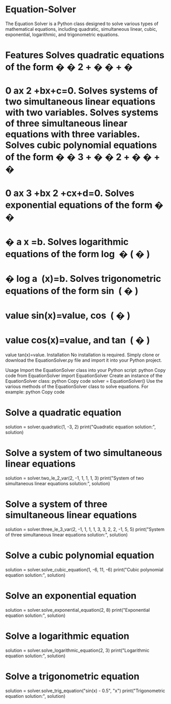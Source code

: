 # Equation-Solver
The Equation Solver is a Python class designed to solve various types of mathematical equations, including quadratic, simultaneous linear, cubic, exponential, logarithmic, and trigonometric equations.

Features
Solves quadratic equations of the form 
�
�
2
+
�
�
+
�
=
0
ax 
2
 +bx+c=0.
Solves systems of two simultaneous linear equations with two variables.
Solves systems of three simultaneous linear equations with three variables.
Solves cubic polynomial equations of the form 
�
�
3
+
�
�
2
+
�
�
+
�
=
0
ax 
3
 +bx 
2
 +cx+d=0.
Solves exponential equations of the form 
�
�
=
�
a 
x
 =b.
Solves logarithmic equations of the form 
log
⁡
�
(
�
)
=
�
log 
a
​
 (x)=b.
Solves trigonometric equations of the form 
sin
⁡
(
�
)
=
value
sin(x)=value, 
cos
⁡
(
�
)
=
value
cos(x)=value, and 
tan
⁡
(
�
)
=
value
tan(x)=value.
Installation
No installation is required. Simply clone or download the EquationSolver.py file and import it into your Python project.

Usage
Import the EquationSolver class into your Python script:
python
Copy code
from EquationSolver import EquationSolver
Create an instance of the EquationSolver class:
python
Copy code
solver = EquationSolver()
Use the various methods of the EquationSolver class to solve equations. For example:
python
Copy code
# Solve a quadratic equation
solution = solver.quadratic(1, -3, 2)
print("Quadratic equation solution:", solution)

# Solve a system of two simultaneous linear equations
solution = solver.two_le_2_var(2, -1, 1, 1, 1, 3)
print("System of two simultaneous linear equations solution:", solution)

# Solve a system of three simultaneous linear equations
solution = solver.three_le_3_var(2, -1, 1, 1, 1, 3, 3, 2, 2, -1, 5, 5)
print("System of three simultaneous linear equations solution:", solution)

# Solve a cubic polynomial equation
solution = solver.solve_cubic_equation(1, -6, 11, -6)
print("Cubic polynomial equation solution:", solution)

# Solve an exponential equation
solution = solver.solve_exponential_equation(2, 8)
print("Exponential equation solution:", solution)

# Solve a logarithmic equation
solution = solver.solve_logarithmic_equation(2, 3)
print("Logarithmic equation solution:", solution)

# Solve a trigonometric equation
solution = solver.solve_trig_equation("sin(x) - 0.5", "x")
print("Trigonometric equation solution:", solution)
